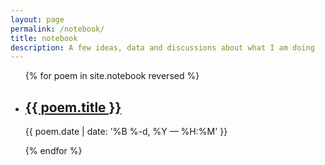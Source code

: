 ```yaml
---
layout: page
permalink: /notebook/
title: notebook
description: A few ideas, data and discussions about what I am doing
---
```


<ul class="post-list">
{% for poem in site.notebook reversed %}
    <li>
        <h2><a class="poem-title" href="{{ poem.url | prepend: site.baseurl }}">{{ poem.title }}</a></h2>
        <p class="post-meta">{{ poem.date | date: '%B %-d, %Y — %H:%M' }}</p>
      </li>
{% endfor %}
</ul>
